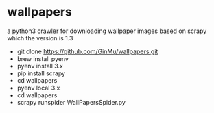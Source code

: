 # wallpapers
a python3 crawler for downloading wallpaper images based on scrapy which the version is 1.3

* git clone https://github.com/GinMu/wallpapers.git
* brew install pyenv
* pyenv install 3.x
* pip install scrapy
* cd wallpapers
* pyenv local 3.x
* cd wallpapers
* scrapy runspider WallPapersSpider.py
